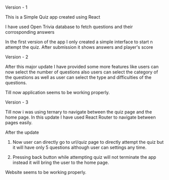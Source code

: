 Version - 1

This is a Simple Quiz app created using React

I have used Open Trivia database to fetch questions and their corrosponding answers 

In the first version of the app I only created a simple interface to start n attempt 
the quiz. After submission it shows answers and player's score 

Version - 2

After this major update I have provided some more features like users can now select 
the number of questions also users can select the category of the questions as well 
as user can select the type and difficulties of the questions.

Till now application seems to be working properly.

Version - 3

Till now i was using ternary to navigate between the quiz page and the home page.
In this update I have used React Router to navigate between pages easily.

After the update

1. Now user can directly go to url/quiz page to directly attempt the quiz but it will have only 5 questions 
although user can settings any time.

2. Pressing back button while attempting quiz will not terminate the app instead it will bring the user to the home page.

Website seems to be working properly. 